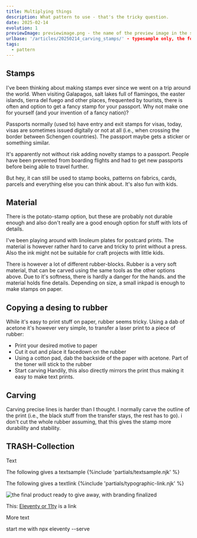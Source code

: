 ```yaml
---
title: Multiplying things
description: What pattern to use - that's the tricky question.
date: 2025-02-14
evolution: 1
previewImage: previewimage.png - the name of the preview image in the same folder - else fallback
urlbase: '/articles/20250214_carving_stamps/' - typesample only, the folder name including "articles" 
tags:
  - pattern
---
```


## Stamps 

I've been thinking about making stamps ever since we went on a trip around the world. When visiting Galapagos, salt lakes full of flamingos, the easter islands, tierra del fuego and other places, frequented by tourists, there is often and option to get a fancy stamp for your passport. Why not make one for yourself (and your invention of a fancy nation)?

Passports normally (used to) have entry and exit stamps for visas, today, visas are sometimes issued digitally or not at all (i.e., when crossing the border between Schengen countries). The passport maybe gets a sticker or something similar.

It's apparently not without risk adding novelty stamps to a passport. People have been prevented from boarding flights and had to get new passports before being able to travel further.

But hey, it can still be used to stamp books, patterns on fabrics, cards, parcels and everything else you can think about. It's also fun with kids. 

## Material
There is the potato-stamp option, but these are probably not durable enough and also don't really are a good enough option for stuff with lots of details. 

I've been playing around with linoleum plates for postcard prints. The material is however rather hard to carve and tricky to print without a press. Also the ink might not be suitable for craft projects with little kids. 

There is however a lot of different rubber-blocks. Rubber is a very soft material, that can be carved using the same tools as the other options above. Due to it's softness, there is hardly a danger for the hands. and the material holds fine details. Depending on size, a small inkpad is enough to make stamps on paper. 

## Copying a desing to rubber
While it's easy to print stuff on paper, rubber seems tricky. Using a dab of acetone it's however very simple, to transfer a laser print to a piece of rubber: 
- Print your desired motive to paper
- Cut it out and place it facedown on the rubber
- Using a cotton pad, dab the backside of the paper with acetone. Part of the toner will stick to the rubber
- Start carving
Handily, this also directly mirrors the print thus making it easy to make text prints. 

## Carving
Carving precise lines is harder than I thought. I normally carve the outline of the print (i.e., the black stuff from the transfer stays, the rest has to go). i don't cut the whole rubber assuming, that this gives the stamp more durability and stability. 


## TRASH-Collection
Text

The following gives a textsample
{%include 'partials/textsample.njk' %}


The following gives a textlink
{%include 'partials/typographic-link.njk' %}


![the final product ready to give away, with branding finalized](/images/posts/Senf1000.jpg "Mouse-Over-Text")

This: [Eleventy or 11ty](https://www.11ty.dev/) is a link

More text

start me with npx eleventy --serve
